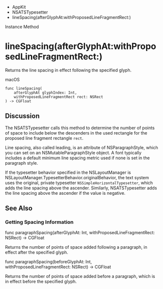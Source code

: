 

- AppKit
- NSATSTypesetter
-  lineSpacing(afterGlyphAt:withProposedLineFragmentRect:) 

Instance Method

# lineSpacing(afterGlyphAt:withProposedLineFragmentRect:)

Returns the line spacing in effect following the specified glyph.

macOS

``` source
func lineSpacing(
    afterGlyphAt glyphIndex: Int,
    withProposedLineFragmentRect rect: NSRect
) -> CGFloat
```

## Discussion

The NSATSTypesetter calls this method to determine the number of points of space to include below the descenders in the used rectangle for the proposed line fragment rectangle `rect`.

Line spacing, also called leading, is an attribute of NSParagraphStyle, which you can set on an NSMutableParagraphStyle object. A font typically includes a default minimum line spacing metric used if none is set in the paragraph style.

If the typesetter behavior specified in the NSLayoutManager is NSLayoutManager.TypesetterBehavior.originalBehavior, the text system uses the original, private typesetter `NSSimpleHorizontalTypesetter`, which adds the line spacing above the ascender. Similarly, NSATSTypesetter adds the line spacing above the ascender if the value is negative.

## See Also

### Getting Spacing Information

func paragraphSpacing(afterGlyphAt: Int, withProposedLineFragmentRect: NSRect) -> CGFloat

Returns the number of points of space added following a paragraph, in effect after the specified glyph.

func paragraphSpacing(beforeGlyphAt: Int, withProposedLineFragmentRect: NSRect) -> CGFloat

Returns the number of points of space added before a paragraph, which is in effect before the specified glyph.

